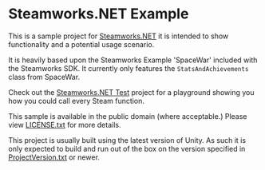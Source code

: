 Steamworks.NET Example
=======

This is a sample project for [Steamworks.NET](//github.com/rlabrecque/Steamworks.NET) it is intended to show functionality and a potential usage scenario.

It is heavily based upon the Steamworks Example 'SpaceWar' included with the Steamworks SDK. It currently only features the `StatsAndAchievements` class from SpaceWar.

Check out the [Steamworks.NET Test](//github.com/rlabrecque/Steamworks.NET-Test) project for a playground showing you how you could call every Steam function.

This sample is available in the public domain (where acceptable.) Please view [LICENSE.txt](LICENSE.txt) for more details.

This project is usually built using the latest version of Unity. As such it is only expected to build and run out of the box on the version specified in [ProjectVersion.txt](ProjectSettings/ProjectVersion.txt) or newer.
